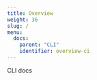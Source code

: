 ```yaml
---
title: Overview
weight: 36
slug: /
menu:
  docs:
    parent: "CLI"
    identifier: overview-ci
---
```


CLI docs
